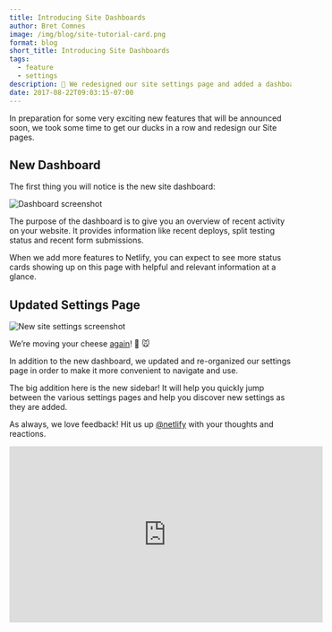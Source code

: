 ```yaml
---
title: Introducing Site Dashboards
author: Bret Comnes
image: /img/blog/site-tutorial-card.png
format: blog
short_title: Introducing Site Dashboards
tags:
  - feature
  - settings
description: 🎉 We redesigned our site settings page and added a dashboard 🎉
date: 2017-08-22T09:03:15-07:00
---
```


In preparation for some very exciting new features that will be announced soon, we took some time to get our ducks in a
row and redesign our Site pages.

## New Dashboard

The first thing you will notice is the new site dashboard:

![Dashboard screenshot][dash]

The purpose of the dashboard is to give you an overview of recent activity on your website. It provides information like recent deploys, split testing status and recent form submissions.

When we add more features to Netlify, you can expect to see more status cards showing up on this page with helpful and relevant information at a glance.

## Updated Settings Page

![New site settings screenshot][settings]

We’re moving your cheese [again](/blog/2017/03/16/who-moved-my-cheese-manual-deploys/)! 🧀 🐭

In addition to the new dashboard, we updated and re-organized our settings page in order to make it more convenient to navigate and use.

The big addition here is the new sidebar! It will help you quickly jump between the various settings pages and help you discover new settings as they are added.

As always, we love feedback!  Hit us up [@netlify][twitter] with your thoughts and reactions.
<iframe width="560" height="315" src="https://www.youtube.com/embed/9qzTnbKb4ys" frameborder="0" allowfullscreen></iframe>

[twitter]: https://twitter.com/netlify
[settings]: /img/blog/new-site-settings.png
[dash]: /img/blog/site-dashboard.png
